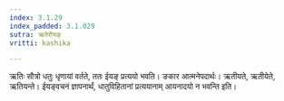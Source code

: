 ```yaml
---
index: 3.1.29
index_padded: 3.1.029
sutra: ऋतेरीयङ्
vritti: kashika

---
```

ऋतिः सौत्रो धतुः धृणायां वर्तते, ततः ईयङ् प्रत्ययो भवति। ङकार आत्मनेपदार्थः। ऋतीयते, ऋतीयेते, ऋतियन्ते। ईयङ्वचनं ज्ञापनार्थं, धातुविहितानां प्रत्ययानाम् आयनादयो न भवन्ति इति।